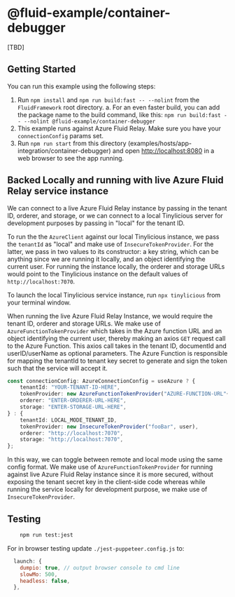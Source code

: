 # @fluid-example/container-debugger

[TBD]

## Getting Started

You can run this example using the following steps:

1. Run `npm install` and `npm run build:fast -- --nolint` from the `FluidFramework` root directory.
   a. For an even faster build, you can add the package name to the build command, like this:
      `npm run build:fast -- --nolint @fluid-example/container-debugger`
2. This example runs against Azure Fluid Relay. Make sure you have your `connectionConfig` params set.
3. Run `npm run start` from this directory (examples/hosts/app-integration/container-debugger) and open <http://localhost:8080> in a web browser to see the app running.

## Backed Locally and running with live Azure Fluid Relay service instance

We can connect to a live Azure Fluid Relay instance by passing in the tenant ID, orderer, and storage, or we can connect to a local Tinylicious server for development purposes by passing in "local" for the tenant ID.

To run the the `AzureClient` against our local Tinylicious instance, we pass the `tenantId` as "local" and make use of
`InsecureTokenProvider`. For the latter, we pass in two values to its constructor: a key string, which can be anything
since we are running it locally, and an object identifying the current user. For running the instance locally,
the orderer and storage URLs would point to the Tinylicious instance on the default values of `http://localhost:7070`.

To launch the local Tinylicious service instance, run `npx tinylicious` from your terminal window.

When running the live Azure Fluid Relay Instance, we would require the tenant ID, orderer and storage URLs. We make use of
`AzureFunctionTokenProvider` which takes in the Azure function URL and an object identifying the current user, thereby
making an axios `GET` request call to the Azure Function. This axios call takes in the tenant ID, documentId and
userID/userName as optional parameters. The Azure Function is responsible for mapping the tenantId to tenant key secret
to generate and sign the token such that the service will accept it.

```typescript
const connectionConfig: AzureConnectionConfig = useAzure ? {
    tenantId: "YOUR-TENANT-ID-HERE",
    tokenProvider: new AzureFunctionTokenProvider("AZURE-FUNCTION-URL"+"/api/GetAzureToken", { userId: "test-user", userName: "Test User" }),
    orderer: "ENTER-ORDERER-URL-HERE",
    storage: "ENTER-STORAGE-URL-HERE",
} : {
    tenantId: LOCAL_MODE_TENANT_ID,
    tokenProvider: new InsecureTokenProvider("fooBar", user),
    orderer: "http://localhost:7070",
    storage: "http://localhost:7070",
};
```

In this way, we can toggle between remote and local mode using the same config format. We make use of
`AzureFunctionTokenProvider` for running against live Azure Fluid Relay instance since it is more secured, without exposing the tenant
secret key in the client-side code whereas while running the service locally for development purpose, we make use of `InsecureTokenProvider`.

## Testing

```bash
    npm run test:jest
```

For in browser testing update `./jest-puppeteer.config.js` to:

```javascript
  launch: {
    dumpio: true, // output browser console to cmd line
    slowMo: 500,
    headless: false,
  },
```
